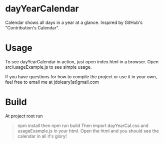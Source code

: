# dayYearCalendar
Calendar shows all days in a year at a glance.  Inspired by GitHub's "Contribution's Calendar".

# Usage
To see dayYearCalendar in action, just open index.html in a browser.
Open src/usageExample.js to see simple usage.

If you have questions for how to compile the project or use it in your own, feel free to email me at jdoleary[at]gmail.com

# Build
At project root run
> npm install
then
> npm run build
Then import dayYearCal.css and usageExample.js in your html.
Open the html and you should see the calendar in all it's glory!

